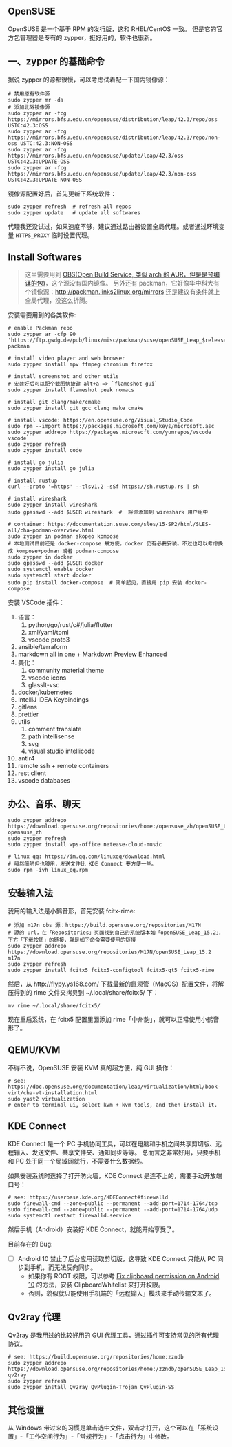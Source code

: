OpenSUSE
---

OpenSUSE 是一个基于 RPM 的发行版，这和 RHEL/CentOS 一致。
但是它的官方包管理器是专有的 zypper，挺好用的，软件也很新。


## 一、zypper 的基础命令

据说 zypper 的源都很慢，可以考虑试着配一下国内镜像源：

```shell
# 禁用原有软件源
sudo zypper mr -da
# 添加北外镜像源
sudo zypper ar -fcg https://mirrors.bfsu.edu.cn/opensuse/distribution/leap/42.3/repo/oss USTC:42.3:OSS
sudo zypper ar -fcg https://mirrors.bfsu.edu.cn/opensuse/distribution/leap/42.3/repo/non-oss USTC:42.3:NON-OSS
sudo zypper ar -fcg https://mirrors.bfsu.edu.cn/opensuse/update/leap/42.3/oss USTC:42.3:UPDATE-OSS
sudo zypper ar -fcg https://mirrors.bfsu.edu.cn/opensuse/update/leap/42.3/non-oss USTC:42.3:UPDATE-NON-OSS
```

镜像源配置好后，首先更新下系统软件：

```shell
sudo zypper refresh  # refresh all repos
sudo zypper update   # update all softwares
```

代理我还没试过，如果速度不够，建议通过路由器设置全局代理。或者通过环境变量 `HTTPS_PROXY` 临时设置代理。


## Install Softwares

>这里需要用到 [OBS(Open Build Service, 类似 arch 的 AUR，但是是预编译的包)](https://mirrors.opensuse.org/list/bs.html)，这个源没有国内镜像。
>另外还有 packman，它好像华中科大有个镜像源：http://packman.links2linux.org/mirrors
>还是建议有条件就上全局代理，没这么折腾。

安装需要用到的各类软件: 

```shell
# enable Packman repo
sudo zypper ar -cfp 90 'https://ftp.gwdg.de/pub/linux/misc/packman/suse/openSUSE_Leap_$releasever/' packman

# install video player and web browser
sudo zypper install mpv ffmpeg chromium firefox

# install screenshot and other utils
# 安装好后可以配个截图快捷键 alt+a => `flameshot gui`
sudo zypper install flameshot peek nomacs

# install git clang/make/cmake
sudo zypper install git gcc clang make cmake

# install vscode: https://en.opensuse.org/Visual_Studio_Code
sudo rpm --import https://packages.microsoft.com/keys/microsoft.asc
sudo zypper addrepo https://packages.microsoft.com/yumrepos/vscode vscode
sudo zypper refresh
sudo zypper install code

# install go julia
sudo zypper install go julia

# install rustup
curl --proto '=https' --tlsv1.2 -sSf https://sh.rustup.rs | sh

# install wireshark
sudo zypper install wireshark
sudo gpasswd --add $USER wireshark  #  将你添加到 wireshark 用户组中

# container: https://documentation.suse.com/sles/15-SP2/html/SLES-all/cha-podman-overview.html
sudo zypper in podman skopeo kompose
# 本地测试目前还是 docker-compose 最方便，docker 仍有必要安装。不过也可以考虑换成 kompose+podman 或者 podman-compose
sudo zypper in docker
sudo gpasswd --add $USER docker
sudo systemctl enable docker
sudo systemctl start docker
sudo pip install docker-compose  # 简单起见，直接用 pip 安装 docker-compose
```

安装 VSCode 插件：

1. 语言：
    1. python/go/rust/c#/julia/flutter
    2. xml/yaml/toml
    3. vscode proto3
2. ansible/terraform
3. markdown all in one + Markdown Preview Enhanced
4. 美化：
   1. community material theme
   2. vscode icons
   3. glasslt-vsc
5. docker/kubernetes
6. IntelliJ IDEA Keybindings
7. gitlens
8. prettier
9. utils
    1. comment translate
    2. path intellisense
    3. svg
    4. visual studio intellicode
10. antlr4
11. remote ssh + remote containers
12. rest client
13. vscode databases

## 办公、音乐、聊天

```shell
sudo zypper addrepo https://download.opensuse.org/repositories/home:/opensuse_zh/openSUSE_Leap_15.2 opensuse_zh
sudo zypper refresh
sudo zypper install wps-office netease-cloud-music 

# linux qq: https://im.qq.com/linuxqq/download.html
# 虽然简陋但也够用，发送文件比 KDE Connect 要方便一些。
sudo rpm -ivh linux_qq.rpm
```

## 安装输入法

我用的输入法是小鹤音形，首先安装 fcitx-rime:

```shell
# 添加 m17n obs 源：https://build.opensuse.org/repositories/M17N
# 源的 url，在「Repositories」页面找到自己的系统版本如「openSUSE_Leap_15.2」，下方「下载按钮」的链接，就是如下命令需要使用的链接
sudo zypper addrepo https://download.opensuse.org/repositories/M17N/openSUSE_Leap_15.2 m17n
sudo zypper refresh
sudo zypper install fcitx5 fcitx5-configtool fcitx5-qt5 fcitx5-rime
```

然后，从 http://flypy.ys168.com/ 下载最新的鼠须管（MacOS）配置文件，将解压得到的 rime 文件夹拷贝到 ~/.local/share/fcitx5/ 下：

```shell
mv rime ~/.local/share/fcitx5/
```

现在重启系统，在 fcitx5 配置里面添加 rime「中州韵」，就可以正常使用小鹤音形了。


## QEMU/KVM

不得不说，OpenSUSE 安装 KVM 真的超方便，纯 GUI 操作：

```shell
# see: https://doc.opensuse.org/documentation/leap/virtualization/html/book-virt/cha-vt-installation.html
sudo yast2 virtualization
# enter to terminal ui, select kvm + kvm tools, and then install it.
```

## KDE Connect

KDE Connect 是一个 PC 手机协同工具，可以在电脑和手机之间共享剪切版、远程输入、发送文件、共享文件夹、通知同步等等。
总而言之非常好用，只要手机和 PC 处于同一个局域网就行，不需要什么数据线。

如果安装系统时选择了打开防火墙，KDE Connect 是连不上的，需要手动开放端口号：

```shell
# see: https://userbase.kde.org/KDEConnect#firewalld
sudo firewall-cmd --zone=public --permanent --add-port=1714-1764/tcp
sudo firewall-cmd --zone=public --permanent --add-port=1714-1764/udp
sudo systemctl restart firewalld.service
```

然后手机（Android）安装好 KDE Connect，就能开始享受了。

目前存在的 Bug:

- [ ] Android 10 禁止了后台应用读取剪切版，这导致 KDE Connect 只能从 PC 同步到手机，而无法反向同步。
    - 如果你有 ROOT 权限，可以参考 [Fix clipboard permission on Android 10](https://szclsya.me/posts/android/fix-clipboard-android-10/) 的方法，安装 ClipboardWhitelist 来打开权限。
    - 否则，貌似就只能使用手机端的「远程输入」模块来手动传输文本了。

## Qv2ray 代理

Qv2ray 是我用过的比较好用的 GUI 代理工具，通过插件可支持常见的所有代理协议。

```shell
# see: https://build.opensuse.org/repositories/home:zzndb
sudo zypper addrepo https://download.opensuse.org/repositories/home:/zzndb/openSUSE_Leap_15.2 qv2ray
sudo zypper refresh
sudo zypper install Qv2ray QvPlugin-Trojan QvPlugin-SS
```

## 其他设置

从 Windows 带过来的习惯是单击选中文件，双击才打开，这个可以在「系统设置」-「工作空间行为」-「常规行为」-「点击行为」中修改。


